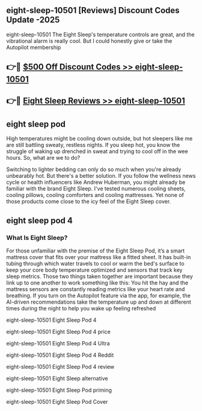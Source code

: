 ## eight-sleep-10501 [Reviews​] Discount Codes Update -2025

eight-sleep-10501 The Eight Sleep's temperature controls are great, and the vibrational alarm is really cool. But I could honestly give or take the Autopilot membership

## 👉🔴 [$500 Off Discount Codes >> eight-sleep-10501](http://download.freeplayer.one?title=eight-sleep-10501&ref=18-ES)

## 👉🔴 [Eight Sleep Reviews >> eight-sleep-10501](http://download.freeplayer.one?title=eight-sleep-10501&ref=18-ES)

## eight sleep pod

High temperatures might be cooling down outside, but hot sleepers like me are still battling sweaty, restless nights. If you sleep hot, you know the struggle of waking up drenched in sweat and trying to cool off in the wee hours. So, what are we to do?

Switching to lighter bedding can only do so much when you're already unbearably hot. But there's a better solution. If you follow the wellness news cycle or health influencers like Andrew Huberman, you might already be familiar with the brand Eight Sleep. I've tested numerous cooling sheets, cooling pillows, cooling comforters and cooling mattresses. Yet none of those products come close to the icy feel of the Eight Sleep cover.

## eight sleep pod 4

### What Is Eight Sleep?

For those unfamiliar with the premise of the Eight Sleep Pod, it’s a smart mattress cover that fits over your mattress like a fitted sheet. It has built-in tubing through which water travels to cool or warm the bed's surface to keep your core body temperature optimized and sensors that track key sleep metrics. Those two things taken together are important because they link up to one another to work something like this: You hit the hay and the mattress sensors are constantly reading metrics like your heart rate and breathing. If you turn on the Autopilot feature via the app, for example, the AI-driven recommendations take the temperature up and down at different times during the night to help you wake up feeling refreshed

eight-sleep-10501 Eight Sleep Pod 4

eight-sleep-10501 Eight Sleep Pod 4 price

eight-sleep-10501 Eight Sleep Pod 4 Ultra

eight-sleep-10501 Eight Sleep Pod 4 Reddit

eight-sleep-10501 Eight Sleep Pod 4 review

eight-sleep-10501 Eight Sleep alternative

eight-sleep-10501 Eight Sleep Pod priming

eight-sleep-10501 Eight Sleep Pod Cover
